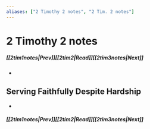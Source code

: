 ```yaml
---
aliases: ["2 Timothy 2 notes", "2 Tim. 2 notes"]
---
```

# 2 Timothy 2 notes
##### <span class=arrow-left></span>[[2tim1notes|Prev]]<span class=navigation-separator></span>[[2tim2|Read]]<span class=navigation-separator></span>[[2tim3notes|Next]]<span class=arrow-right></span>
- 
## Serving Faithfully Despite Hardship
- 
##### <span class=arrow-left></span>[[2tim1notes|Prev]]<span class=navigation-separator></span>[[2tim2|Read]]<span class=navigation-separator></span>[[2tim3notes|Next]]<span class=arrow-right></span>